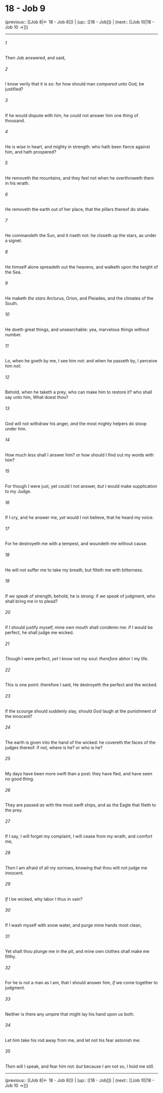 # 18 - Job 9

(previous:: [[Job 8|← 18 - Job 8]]) | (up:: [[18 - Job]]) | (next:: [[Job 10|18 - Job 10 →]])

***


###### 1 
Then Job answered, and said, 

###### 2 
I know verily that it is so: for how should man _compared_ unto God, be justified? 

###### 3 
If he would dispute with him, he could not answer him one thing of thousand. 

###### 4 
He is wise in heart, and mighty in strength: who hath been fierce against him, and hath prospered? 

###### 5 
He removeth the mountains, and they feel not when he overthroweth them in his wrath. 

###### 6 
He removeth the earth out of her place, that the pillars thereof do shake. 

###### 7 
He commandeth the Sun, and it riseth not: he closeth up the stars, as under a signet. 

###### 8 
He himself alone spreadeth out the heavens, and walketh upon the height of the Sea. 

###### 9 
He maketh _the stars_ Arcturus, Orion, and Pleiades, and the climates of the South. 

###### 10 
He doeth great things, and unsearchable: yea, marvelous things without number. 

###### 11 
Lo, when he goeth by me, I see him not: and when he passeth by, I perceive him not: 

###### 12 
Behold, when he taketh a prey, who can make him to restore it? who shall say unto him, What doest thou? 

###### 13 
God will not withdraw his anger, _and_ the most mighty helpers do stoop under him. 

###### 14 
How much less shall I answer him? or how should I find out my words with him? 

###### 15 
For though I were just, yet could I not answer, _but_ I would make supplication to my Judge. 

###### 16 
If I cry, and he answer me, _yet_ would I not believe, that he heard my voice. 

###### 17 
For he destroyeth me with a tempest, and woundeth me without cause. 

###### 18 
He will not suffer me to take my breath, but filleth me with bitterness. 

###### 19 
If _we speak_ of strength, behold, he is strong: if _we speak_ of judgment, who shall bring me in to plead? 

###### 20 
If I should justify myself, mine own mouth shall condemn me: if I would be perfect, he shall judge me wicked. 

###### 21 
_Though_ I were perfect, _yet_ I know not my soul: _therefore_ abhor I my life. 

###### 22 
This is one point: therefore I said, He destroyeth the perfect and the wicked. 

###### 23 
If the scourge should suddenly slay, should _God_ laugh at the punishment of the innocent? 

###### 24 
The earth is given into the hand of the wicked: he covereth the faces of the judges thereof: if not, where is he? or who is he? 

###### 25 
My days have been more swift than a post: they have fled, and have seen no good thing. 

###### 26 
They are passed _as_ with the most swift ships, and as the Eagle that flieth to the prey. 

###### 27 
If I say, I will forget my complaint, I will cease from my wrath, and comfort me, 

###### 28 
_Then_ I am afraid of all my sorrows, knowing that thou wilt not judge me innocent. 

###### 29 
_If_ I be wicked, why labor I thus in vain? 

###### 30 
If I wash myself with snow water, and purge mine hands most clean, 

###### 31 
Yet shalt thou plunge me in the pit, and mine own clothes shall make me filthy. 

###### 32 
For he is not a man as I am, that I should answer him, _if_ we come together to judgment. 

###### 33 
Neither is there any umpire that might lay his hand upon us both. 

###### 34 
Let him take his rod away from me, and let not his fear astonish me: 

###### 35 
_Then_ will I speak, and fear him not: _but_ because I am not so, I hold me still.

***

(previous:: [[Job 8|← 18 - Job 8]]) | (up:: [[18 - Job]]) | (next:: [[Job 10|18 - Job 10 →]])
